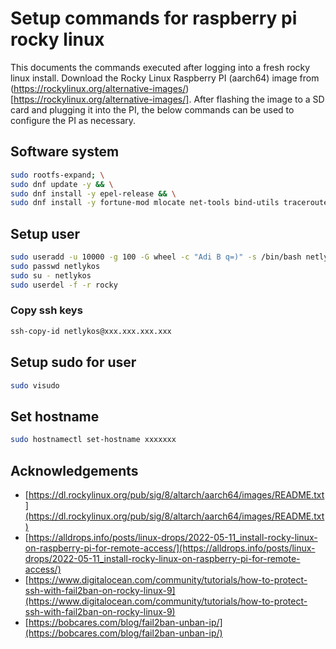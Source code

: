# Setup commands for raspberry pi rocky linux

This documents the commands executed after logging into a fresh rocky linux install. Download the Rocky Linux Raspberry PI (aarch64) image from (https://rockylinux.org/alternative-images/)[https://rockylinux.org/alternative-images/]. After flashing the image to a SD card and plugging it into the PI, the below commands can be used to configure the PI as necessary.
## Software system
```sh
sudo rootfs-expand; \
sudo dnf update -y && \
sudo dnf install -y epel-release && \
sudo dnf install -y fortune-mod mlocate net-tools bind-utils traceroute podman podman-compose podman-docker xauth gvim
```

## Setup user
```sh
sudo useradd -u 10000 -g 100 -G wheel -c "Adi B q=)" -s /bin/bash netlykos
sudo passwd netlykos
sudo su - netlykos
sudo userdel -f -r rocky
```

### Copy ssh keys
```sh
ssh-copy-id netlykos@xxx.xxx.xxx.xxx
```

## Setup sudo for user
```sh
sudo visudo
```

## Set hostname

```sh
sudo hostnamectl set-hostname xxxxxxx
```

## Acknowledgements

- [https://dl.rockylinux.org/pub/sig/8/altarch/aarch64/images/README.txt](https://dl.rockylinux.org/pub/sig/8/altarch/aarch64/images/README.txt)
- [https://alldrops.info/posts/linux-drops/2022-05-11_install-rocky-linux-on-raspberry-pi-for-remote-access/](https://alldrops.info/posts/linux-drops/2022-05-11_install-rocky-linux-on-raspberry-pi-for-remote-access/)
- [https://www.digitalocean.com/community/tutorials/how-to-protect-ssh-with-fail2ban-on-rocky-linux-9](https://www.digitalocean.com/community/tutorials/how-to-protect-ssh-with-fail2ban-on-rocky-linux-9)
- [https://bobcares.com/blog/fail2ban-unban-ip/](https://bobcares.com/blog/fail2ban-unban-ip/)

